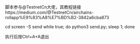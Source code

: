 脚本参与@TestnetCn大佬，其教程链接https://medium.com/@TestnetCn/airchains-rollapp%E9%83%A8%E7%BD%B2-3842a6cba873

cd
screen -S send
while true; do python3 send.py; sleep 1; done

执行后按Ctrl+A+A退出
